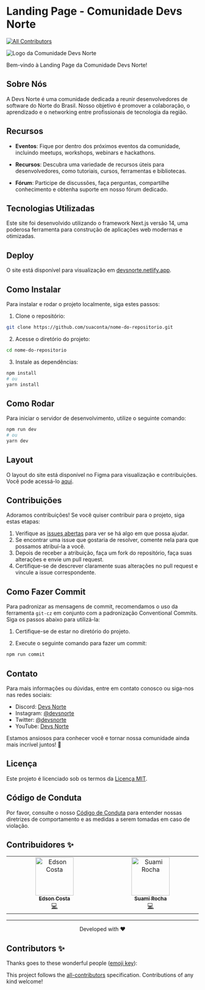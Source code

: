 # Landing Page - Comunidade Devs Norte
<!-- ALL-CONTRIBUTORS-BADGE:START - Do not remove or modify this section -->
[![All Contributors](https://img.shields.io/badge/all_contributors-2-orange.svg?style=flat-square)](#contributors-)
<!-- ALL-CONTRIBUTORS-BADGE:END -->

![Logo da Comunidade Devs Norte](https://imgur.com/0OLFKkZ.png)

Bem-vindo à Landing Page da Comunidade Devs Norte!

## Sobre Nós

A Devs Norte é uma comunidade dedicada a reunir desenvolvedores de software do Norte do Brasil. Nosso objetivo é promover a colaboração, o aprendizado e o networking entre profissionais de tecnologia da região.

## Recursos

- **Eventos**: Fique por dentro dos próximos eventos da comunidade, incluindo meetups, workshops, webinars e hackathons.

- **Recursos**: Descubra uma variedade de recursos úteis para desenvolvedores, como tutoriais, cursos, ferramentas e bibliotecas.

- **Fórum**: Participe de discussões, faça perguntas, compartilhe conhecimento e obtenha suporte em nosso fórum dedicado.

## Tecnologias Utilizadas

Este site foi desenvolvido utilizando o framework Next.js versão 14, uma poderosa ferramenta para construção de aplicações web modernas e otimizadas.

## Deploy

O site está disponível para visualização em [devsnorte.netlify.app](https://devsnorte.netlify.app/).

## Como Instalar

Para instalar e rodar o projeto localmente, siga estes passos:

1. Clone o repositório:

```bash
git clone https://github.com/suaconta/nome-do-repositorio.git
```

2. Acesse o diretório do projeto:

```bash
cd nome-do-repositorio
```

3. Instale as dependências:

```bash
npm install
# ou
yarn install
```

## Como Rodar

Para iniciar o servidor de desenvolvimento, utilize o seguinte comando:

```bash
npm run dev
# ou
yarn dev
```

## Layout

O layout do site está disponível no Figma para visualização e contribuições. Você pode acessá-lo [aqui](https://www.figma.com/file/eenBVFzu17zB259Xw6OUwu/Devs-Norte---Site-Redesign?type=design&node-id=31%3A173&mode=design&t=WJTjULmKOs3K9chc-1).

## Contribuições

Adoramos contribuições! Se você quiser contribuir para o projeto, siga estas etapas:

1. Verifique as [issues abertas](https://github.com/suaconta/nome-do-repositorio/issues) para ver se há algo em que possa ajudar.
2. Se encontrar uma issue que gostaria de resolver, comente nela para que possamos atribuí-la a você.
3. Depois de receber a atribuição, faça um fork do repositório, faça suas alterações e envie um pull request.
4. Certifique-se de descrever claramente suas alterações no pull request e vincule a issue correspondente.

## Como Fazer Commit

Para padronizar as mensagens de commit, recomendamos o uso da ferramenta `git-cz` em conjunto com a padronização Conventional Commits. Siga os passos abaixo para utilizá-la:

1. Certifique-se de estar no diretório do projeto.

2. Execute o seguinte comando para fazer um commit:

```bash
npm run commit
```

## Contato

Para mais informações ou dúvidas, entre em contato conosco ou siga-nos nas redes sociais:

- Discord: [Devs Norte](https://discord.gg/V825KxKzcQ)
- Instagram: [@devsnorte](https://instagram.com/devsnorte)
- Twitter: [@devsnorte](https://twitter.com/devsnorte)
- YouTube: [Devs Norte](https://www.youtube.com/c/DevsNorte)

Estamos ansiosos para conhecer você e tornar nossa comunidade ainda mais incrível juntos! 🚀

## Licença

Este projeto é licenciado sob os termos da [Licença MIT](LICENSE.md).

## Código de Conduta

Por favor, consulte o nosso [Código de Conduta](CODE_OF_CONDUCT.md) para entender nossas diretrizes de comportamento e as medidas a serem tomadas em caso de violação.

## Contribuidores ✨

<!-- ALL-CONTRIBUTORS-LIST:START - Do not remove or modify this section -->
<!-- prettier-ignore-start -->
<!-- markdownlint-disable -->
<table>
  <tbody>
    <tr>
      <td align="center" valign="top" width="14.28%"><a href="https://www.gitshowcase.com/ecsistem"><img src="https://avatars.githubusercontent.com/u/61160635?v=4?s=100" width="100px;" alt="Edson Costa"/><br /><sub><b>Edson Costa</b></sub></a><br /><a href="https://github.com/devsnorte/devsnorte-landing-page/commits?author=ecsistem" title="Code">💻</a></td>
      <td align="center" valign="top" width="14.28%"><a href="https://bento.me/suamirochadev"><img src="https://avatars.githubusercontent.com/u/110056279?v=4?s=100" width="100px;" alt="Suami Rocha"/><br /><sub><b>Suami Rocha</b></sub></a><br /><a href="https://github.com/devsnorte/devsnorte-landing-page/commits?author=suamirochadev" title="Code">💻</a></td>
    </tr>
  </tbody>
</table>

<!-- markdownlint-restore -->
<!-- prettier-ignore-end -->

<!-- ALL-CONTRIBUTORS-LIST:END -->

---
<p align="center">
Developed with ❤️
</p>

## Contributors ✨

Thanks goes to these wonderful people ([emoji key](https://allcontributors.org/docs/en/emoji-key)):

<!-- ALL-CONTRIBUTORS-LIST:START - Do not remove or modify this section -->
<!-- prettier-ignore-start -->
<!-- markdownlint-disable -->
<!-- markdownlint-restore -->
<!-- prettier-ignore-end -->
<!-- ALL-CONTRIBUTORS-LIST:END -->

This project follows the [all-contributors](https://github.com/all-contributors/all-contributors) specification. Contributions of any kind welcome!
